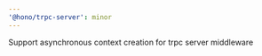 ```yaml
---
'@hono/trpc-server': minor
---
```


Support asynchronous context creation for trpc server middleware
